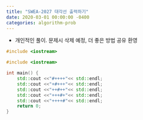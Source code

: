 ```yaml
---
title: "SWEA-2027 대각선 출력하기"
date: 2020-03-01 00:00:00 -0400
categories: algorithm-prob
---
```


* 개인적인 풀이. 문제시 삭제 예정, 더 좋은 방법 공유 환영

```cpp
#include <iostream>

#include <iostream>

int main() {
    std::cout <<"#++++"<< std::endl;
    std::cout <<"+#+++"<< std::endl;
    std::cout <<"++#++"<< std::endl;
    std::cout <<"+++#+"<< std::endl;
    std::cout <<"++++#"<< std::endl;
    return 0;
}
```